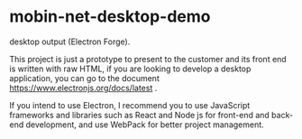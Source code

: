 # mobin-net-desktop-demo
desktop output (Electron Forge).

This project is just a prototype to present to the customer and its front end is written with raw HTML,
if you are looking to develop a desktop application, you can go to the document https://www.electronjs.org/docs/latest .

If you intend to use Electron, I recommend you to use JavaScript frameworks and libraries such as React and Node js for front-end and back-end development,
and use WebPack for better project management.
